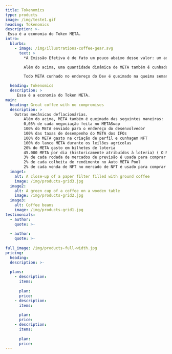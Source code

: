 ```yaml
---
title: Tokenomics
type: products
image: /img/teste1.gif
heading: Tokenomics
description: >-
 Essa é a economia do Token META.
intro:
  blurbs:
    - image: /img/illustrations-coffee-gear.svg
      text: >
        *A Emissão Efetiva é de fato um pouco abaixo desse valor: um adicional de 45.000 META por dia é desviado do valor alocado para a loteria e queimado (PID 137 - Detalhes abaixo).

        Além do acima, uma quantidade dinâmica de META também é cunhada no endereço Dev a uma taxa de 9,09%. Isso significa que se 100 META são colhidos, então 9.09 META é cunhado e enviado para o Dev Address.

        Todo META cunhado no endereço do Dev é queimado na queima semanal e nunca entra em circulação.Como tal, não o incluímos na taxa de emissão acima.

  heading: Tokenomics
  description: >
     Essa é a economia do Token META.
main:
  heading: Great coffee with no compromises
  description: >
    Outras mecânicas deflacionárias.
        Além do acima, META também é queimado das seguintes maneiras:
        0,05% de cada negociação feita no METASwap 
        100% do META enviado para o endereço do desenvolvedor
        100% das taxas de desempenho do META dos IFOs
        100% do META gasto na criação de perfil e cunhagem NFT
        100% do lance META durante os leilões agrícolas
        20% do META gasto em bilhetes de loteria
        45.000 META por dia (historicamente atribuídos à loteria) ( O META para isso é gerado por uma fazenda - PID 137)
        3% de cada rodada de mercados de previsão é usada para comprar META para queimar
        2% de cada colheita de rendimento no Auto META Pool
        2% de cada venda de NFT no mercado de NFT é usado para comprar META para queimar
  image1:
    alt: A close-up of a paper filter filled with ground coffee
    image: /img/products-grid3.jpg
  image2:
    alt: A green cup of a coffee on a wooden table
    image: /img/products-grid2.jpg
  image3:
    alt: Coffee beans
    image: /img/products-grid1.jpg
testimonials:
  - author: 
    quote: >-
      
  - author: 
    quote: >-
      
full_image: /img/products-full-width.jpg
pricing:
  heading: 
  description: >-
   
  plans:
    - description: 
      items:
        
      plan: 
      price: 
    - description: 
      items:
        
      plan: 
      price: 
    - description: 
      items:
       
      plan:
      price: 
---
```



